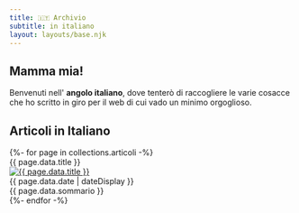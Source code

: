 ```yaml
---
title: 🇮🇹 Archivio
subtitle: in italiano
layout: layouts/base.njk
---
```

<div lang="it-IT" xml:lang="it-IT">

## Mamma mia!

Benvenuti nell' **angolo italiano**, dove tenterò di raccogliere le varie cosacce che ho scritto in giro per il web di cui vado un minimo orgoglioso.

## Articoli in Italiano

<div class="flex-container">
{%- for page in collections.articoli -%}
<div class="card">
  <div class="card-header">{{ page.data.title }}</div>
  <div class="card-main">
    <a href="{{ page.url }}">
    <img src="{{ page.data.immagine }}" alt="{{ page.data.title }}" title="{{ page.data.title }}" class="img-archivio"></a>
      <div class="card-date">{{ page.data.date | dateDisplay }}</div>
    <div class="main-description">{{ page.data.sommario }}</div>
  </div>
</div>
{%- endfor -%}
</div>

</div>
